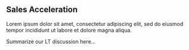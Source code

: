 
## Sales Acceleration 

Lorem ipsum dolor sit amet, consectetur adipiscing elit, sed do eiusmod tempor incididunt ut labore et dolore magna aliqua.

Summarize our LT discussion here...
